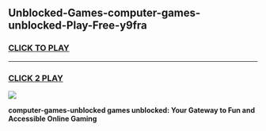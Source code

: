 
## Unblocked-Games-computer-games-unblocked-Play-Free-y9fra
<h3>
<a href="https://premium76.site?title=computer-games-unblocked&ref=18A">CLICK TO PLAY</a></h3>
<hr>

<h3>
<a href="https://premium76.site?title=computer-games-unblocked&ref=18A">CLICK 2 PLAY</a>
  
</h3>

<a href="https://premium76.site?title=computer-games-unblocked&ref=18A"><img src="https://clearcache.store/games.png"></a>


**computer-games-unblocked games unblocked: Your Gateway to Fun and Accessible Online Gaming**
